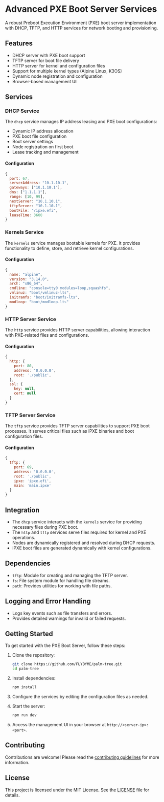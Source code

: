 # Advanced PXE Boot Server Services

A robust Preboot Execution Environment (PXE) boot server implementation with DHCP, TFTP, and HTTP services for network booting and provisioning.

## Features

- DHCP server with PXE boot support
- TFTP server for boot file delivery
- HTTP server for kernel and configuration files
- Support for multiple kernel types (Alpine Linux, K3OS)
- Dynamic node registration and configuration
- Browser-based management UI

## Services

### DHCP Service

The `dhcp` service manages IP address leasing and PXE boot configurations:

- Dynamic IP address allocation
- PXE boot file configuration
- Boot server settings
- Node registration on first boot
- Lease tracking and management

#### Configuration

```javascript
{
  port: 67,
  serverAddress: "10.1.10.1",
  gateways: ["10.1.10.1"],
  dns: ["1.1.1.1"],
  range: [10, 99],
  nextServer: "10.1.10.1", 
  tftpServer: "10.1.10.1",
  bootFile: "/ipxe.efi",
  leaseTime: 3600
}
```

### Kernels Service

The `kernels` service manages bootable kernels for PXE. It provides functionality to define, store, and retrieve kernel configurations.

#### Configuration

```javascript
{
  name: "alpine",
  version: "3.14.0",
  arch: "x86_64", 
  cmdline: "console=tty0 modules=loop,squashfs",
  vmlinuz: "boot/vmlinuz-lts",
  initramfs: "boot/initramfs-lts",
  modloop: "boot/modloop-lts"
}
```

### HTTP Server Service

The `http` service provides HTTP server capabilities, allowing interaction with PXE-related files and configurations.

#### Configuration

```javascript
{
  http: {
    port: 80,
    address: '0.0.0.0',
    root: './public',
  },
  ssl: {
    key: null,
    cert: null
  }
}
```

### TFTP Server Service

The `tftp` service provides TFTP server capabilities to support PXE boot processes. It serves critical files such as iPXE binaries and boot configuration files.

#### Configuration

```javascript
{
  tftp: {
    port: 69,
    address: '0.0.0.0',
    root: './public',
    ipxe: 'ipxe.efi',
    main: 'main.ipxe'
  }
}
```

## Integration

- The `dhcp` service interacts with the `kernels` service for providing necessary files during PXE boot.
- The `http` and `tftp` services serve files required for kernel and PXE operations.
- Nodes are dynamically registered and resolved during DHCP requests.
- iPXE boot files are generated dynamically with kernel configurations.

## Dependencies

- `tftp`: Module for creating and managing the TFTP server.
- `fs`: File system module for handling file streams.
- `path`: Provides utilities for working with file paths.

## Logging and Error Handling

- Logs key events such as file transfers and errors.
- Provides detailed warnings for invalid or failed requests.

## Getting Started

To get started with the PXE Boot Server, follow these steps:

1. Clone the repository:
   ```bash
   git clone https://github.com/FLYBYME/palm-tree.git
   cd palm-tree
   ```

2. Install dependencies:
   ```bash
   npm install
   ```

3. Configure the services by editing the configuration files as needed.

4. Start the server:
   ```bash
   npm run dev
   ```

5. Access the management UI in your browser at `http://<server-ip>:<port>`.

## Contributing

Contributions are welcome! Please read the [contributing guidelines](CONTRIBUTING.md) for more information.

## License

This project is licensed under the MIT License. See the [LICENSE](LICENSE) file for details.